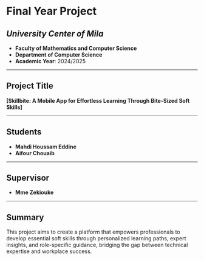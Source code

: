 # **Final Year Project**
## *University Center of Mila*
- **Faculty of Mathematics and Computer Science**
- **Department of Computer Science**
- **Academic Year**: 2024/2025

---

## **Project Title**
**[Skillbite: A Mobile App for Effortless Learning Through Bite-Sized Soft Skills]**

---

## **Students**
- **Mahdi Houssam Eddine**
- **Aifour Chouaib**

---

## **Supervisor**
- **Mme Zekiouke**

---

## **Summary**
This project aims to create a platform that empowers professionals to develop essential soft skills through personalized 
learning paths, expert insights, and role-specific guidance, bridging the gap between technical expertise and workplace success.
